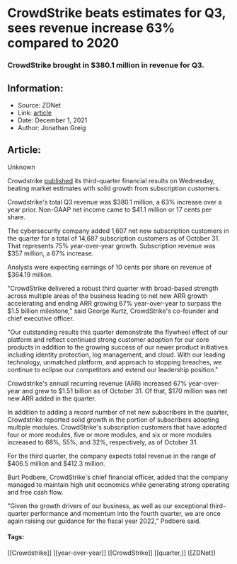 # CrowdStrike beats estimates for Q3, sees revenue increase 63% compared to 2020
### CrowdStrike brought in $380.1 million in revenue for Q3.

## Information:
+ Source: ZDNet
+ Link: [article](https://www.zdnet.com/article/crowdstrike-beats-estimates-for-q3-sees-revenue-increase-63-compared-to-2020/)
+ Date: December 1, 2021
+ Author: Jonathan Greig


## Article:
Unknown

Crowdstrike [published](https://www.businesswire.com/news/home/20211201006077/en/CrowdStrike-Reports-Third-Quarter-Fiscal-Year-2022-Financial-Results) its third-quarter financial results on Wednesday, beating market estimates with solid growth from subscription customers. 

Crowdstrike's total Q3 revenue was $380.1 million, a 63% increase over a year prior. Non-GAAP net income came to $41.1 million or 17 cents per share. 

The cybersecurity company added 1,607 net new subscription customers in the quarter for a total of 14,687 subscription customers as of October 31. That represents 75% year-over-year growth. Subscription revenue was $357 million, a 67% increase. 


Analysts were expecting earnings of 10 cents per share on revenue of $364.19 million. 

"CrowdStrike delivered a robust third quarter with broad-based strength across multiple areas of the business leading to net new ARR growth accelerating and ending ARR growing 67% year-over-year to surpass the $1.5 billion milestone," said George Kurtz, CrowdStrike's co-founder and chief executive officer. 

"Our outstanding results this quarter demonstrate the flywheel effect of our platform and reflect continued strong customer adoption for our core products in addition to the growing success of our newer product initiatives including identity protection, log management, and cloud. With our leading technology, unmatched platform, and approach to stopping breaches, we continue to eclipse our competitors and extend our leadership position."

Crowdstrike's annual recurring revenue (ARR) increased 67% year-over-year and grew to $1.51 billion as of October 31. Of that, $170 million was net new ARR added in the quarter. 






In addition to adding a record number of net new subscribers in the quarter, Crowdstrike reported solid growth in the portion of subscribers adopting multiple modules. CrowdStrike's subscription customers that have adopted four or more modules, five or more modules, and six or more modules increased to 68%, 55%, and 32%, respectively, as of October 31. 

For the third quarter, the company expects total revenue in the range of $406.5 million and $412.3 million.

Burt Podbere, CrowdStrike's chief financial officer, added that the company managed to maintain high unit economics while generating strong operating and free cash flow. 

"Given the growth drivers of our business, as well as our exceptional third-quarter performance and momentum into the fourth quarter, we are once again raising our guidance for the fiscal year 2022," Podbere said. 





#### Tags:
[[Crowdstrike]] [[year-over-year]] [[CrowdStrike]] [[quarter,]] [[ZDNet]]
